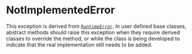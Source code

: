 # NotImplementedError

This exception is derived from [`RuntimeError`](/exceptions/RuntimeError.md). In user defined base classes, abstract methods should raise this exception when they require derived classes to override the method, or while the class is being developed to indicate that the real implementation still needs to be added.
